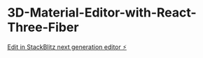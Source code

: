 # 3D-Material-Editor-with-React-Three-Fiber

[Edit in StackBlitz next generation editor ⚡️](https://stackblitz.com/~/github.com/jdot274/3D-Material-Editor-with-React-Three-Fiber)